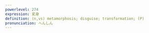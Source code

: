 ```yaml
---
powerlevel: 274
expression: 変身
definition: (n,vs) metamorphosis; disguise; transformation; (P)
pronunciation: へんしん
---
```

